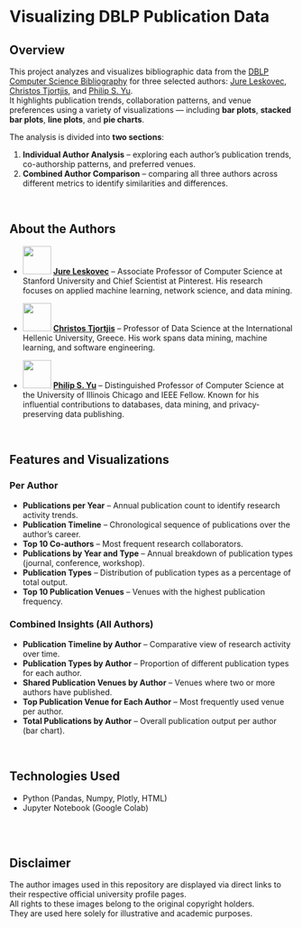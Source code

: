 # Visualizing DBLP Publication Data

## Overview
This project analyzes and visualizes bibliographic data from the [DBLP Computer Science Bibliography](https://dblp.org/) for three selected authors: [Jure Leskovec](https://dblp.org/pid/l/JureLeskovec.html), [Christos Tjortjis](https://dblp.org/pid/55/5997.html), and [Philip S. Yu](https://dblp.org/pid/y/PhilipSYu.html).  
It highlights publication trends, collaboration patterns, and venue preferences using a variety of visualizations — including **bar plots**, **stacked bar plots**, **line plots**, and **pie charts**.  

The analysis is divided into **two sections**:  
1. **Individual Author Analysis** – exploring each author’s publication trends, co-authorship patterns, and preferred venues.  
2. **Combined Author Comparison** – comparing all three authors across different metrics to identify similarities and differences.

<br>

## About the Authors
- <img src="https://cs.stanford.edu/people/jure/images/jure-2b.jpg" width="50"/> **[Jure Leskovec](https://cs.stanford.edu/people/jure/)** – Associate Professor of Computer Science at Stanford University and Chief Scientist at Pinterest. His research focuses on applied machine learning, network science, and data mining.

- <img src="https://www.ihu.edu.gr/tjortjis/index_files/image006.jpg" width="50"/> **[Christos Tjortjis](https://www.ihu.gr/people/ctjortjis)** – Professor of Data Science at the International Hellenic University, Greece. His work spans data mining, machine learning, and software engineering.

- <img src="https://cs.uic.edu/wp-content/uploads/sites/110/2022/10/Yu-Philip-CS-157x180.jpg" width="50"/> **[Philip S. Yu](https://cs.uic.edu/profiles/philip-yu/)** – Distinguished Professor of Computer Science at the University of Illinois Chicago and IEEE Fellow. Known for his influential contributions to databases, data mining, and privacy-preserving data publishing.

<br>

## Features and Visualizations

### Per Author
- **Publications per Year** – Annual publication count to identify research activity trends.
- **Publication Timeline** – Chronological sequence of publications over the author’s career.
- **Top 10 Co-authors** – Most frequent research collaborators.
- **Publications by Year and Type** – Annual breakdown of publication types (journal, conference, workshop).
- **Publication Types** – Distribution of publication types as a percentage of total output.
- **Top 10 Publication Venues** – Venues with the highest publication frequency.

### Combined Insights (All Authors)
- **Publication Timeline by Author** – Comparative view of research activity over time.
- **Publication Types by Author** – Proportion of different publication types for each author.
- **Shared Publication Venues by Author** – Venues where two or more authors have published.
- **Top Publication Venue for Each Author** – Most frequently used venue per author.
- **Total Publications by Author** – Overall publication output per author (bar chart).

<br>

## Technologies Used
- Python (Pandas, Numpy, Plotly, HTML)
- Jupyter Notebook (Google Colab)

<br><br>

## Disclaimer
The author images used in this repository are displayed via direct links to their respective official university profile pages.  
All rights to these images belong to the original copyright holders.  
They are used here solely for illustrative and academic purposes.
